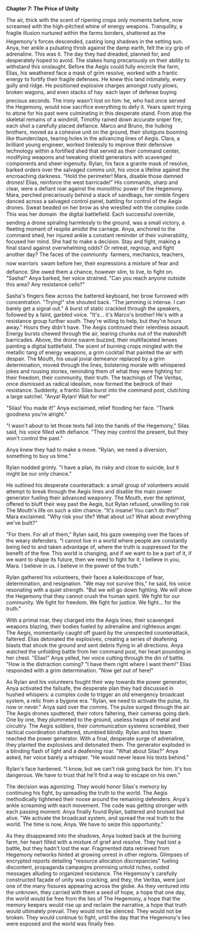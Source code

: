 **Chapter 7: The Price of Unity**

The air, thick with the scent of ripening crops only moments before, now screamed with the high-pitched whine of energy weapons.
Tranquility, a fragile illusion nurtured within the farms borders, shattered as the Hegemony's forces descended, casting long shadows in the setting sun.
Anya, her ankle a pulsating throb against the damp earth, felt the icy grip of adrenaline.
This was it.
The day they had dreaded, planned for, and desperately hoped to avoid.
The stakes hung precariously on their ability to withstand this onslaught.
Before the Aegis could fully encircle the farm, Elias, his weathered face a mask of grim resolve, worked with a frantic energy to fortify their fragile defenses.
He knew this land intimately, every gully and ridge.
He positioned explosive charges amongst rusty plows, broken wagons, and even stacks of hay  each layer of defense buying precious seconds.
The irony wasn't lost on him: he, who had once served the Hegemony, would now sacrifice everything to defy it.
Years spent trying to atone for his past were culminating in this desperate stand.
From atop the skeletal remains of a windmill, Timothy rained down accurate sniper fire, each shot a carefully placed defiance.
Marco and Bruno, the hulking brothers, moved as a cohesive unit on the ground, their shotguns booming like thunderclaps, tearing holes in the advancing lines of Aegis.
Clara, a brilliant young engineer, worked tirelessly to improve their defensive technology within a fortified shed that served as their command center, modifying weapons and tweaking shield generators with scavenged components and sheer ingenuity.
Rylan, his face a granite mask of resolve, barked orders over the salvaged comms unit, his voice a lifeline against the encroaching darkness.
"Hold the perimeter!
Mara, disable those damned drones!
Elias, reinforce the west barricade!" His commands, sharp and clear, were a defiant roar against the monolithic power of the Hegemony.
Mara, perched precariously behind a stack of sandbags, her nimble fingers danced across a salvaged control panel, battling for control of the Aegis drones.
Sweat beaded on her brow as she wrestled with the complex code.
This was her domain  the digital battlefield.
Each successful override, sending a drone spiraling harmlessly to the ground, was a small victory, a fleeting moment of respite amidst the carnage.
Anya, anchored to the command shed, her injured ankle a constant reminder of their vulnerability, focused her mind.
She had to make a decision.
Stay and fight, making a final stand against overwhelming odds?
Or retreat, regroup, and fight another day?
The faces of the community  farmers, mechanics, teachers, now warriors  swam before her, their expressions a mixture of fear and defiance.
She owed them a chance, however slim, to live, to fight on.
"Sasha!" Anya barked, her voice strained.
"Can you reach anyone outside this area?
Any resistance cells?"

Sasha's fingers flew across the battered keyboard, her brow furrowed with concentration.
"Trying!" she shouted back.
"The jamming is intense.
I can barely get a signal out." A burst of static crackled through the speakers, followed by a faint, garbled voice.
"It's...
it's Marco's brother!
He's with a resistance group further south.
They're willing to help, but they're hours away." Hours they didn't have.
The Aegis continued their relentless assault.
Energy bursts chewed through the air, tearing chunks out of the makeshift barricades.
Above, the drone swarm buzzed, their multifaceted lenses painting a digital battlefield.
The scent of burning crops mingled with the metallic tang of energy weapons, a grim cocktail that painted the air with despair.
The Mouth, his usual jovial demeanor replaced by a grim determination, moved through the lines, bolstering morale with whispered jokes and rousing stories, reminding them of what they were fighting for: their freedom, their community, their truth.
The teachings of The Veritas, once dismissed as radical idealism, now formed the bedrock of their resistance.
Suddenly, a frantic Silas burst into the command post, clutching a large satchel.
"Anya!
Rylan!
Wait for me!"

"Silas!
You made it!" Anya exclaimed, relief flooding her face.
"Thank goodness you're alright."

"I wasn't about to let those texts fall into the hands of the Hegemony," Silas said, his voice filled with defiance.
"They may control the present, but they won't control the past."

Anya knew they had to make a move.
"Rylan, we need a diversion, something to buy us time."

Rylan nodded grimly.
"I have a plan, its risky and close to suicide, but it might be our only chance."

He outlined his desperate counterattack: a small group of volunteers would attempt to break through the Aegis lines and disable the main power generator fueling their advanced weaponry.
The Mouth, ever the optimist, offered to bluff their way past the Aegis, but Rylan refused, unwilling to risk The Mouth's life on such a slim chance.
"It's insane!
You can't do this!" Mara exclaimed.
"Why risk your life?
What about us?
What about everything we've built?"

"For them.
For all of them," Rylan said, his gaze sweeping over the faces of the weary defenders.
"I cannot live in a world where people are constantly being lied to and taken advantage of, where the truth is suppressed for the benefit of the few.
This world is changing, and if we want to be a part of it, if we want to shape its future, then we need to fight for it.
I believe in you, Mara.
I believe in us.
I believe in the power of the truth."

Rylan gathered his volunteers, their faces a kaleidoscope of fear, determination, and resignation.
"We may not survive this," he said, his voice resonating with a quiet strength.
"But we will go down fighting.
We will show the Hegemony that they cannot crush the human spirit.
We fight for our community.
We fight for freedom.
We fight for justice.
We fight...
for the truth."

With a primal roar, they charged into the Aegis lines, their scavenged weapons blazing, their bodies fueled by adrenaline and righteous anger.
The Aegis, momentarily caught off guard by the unexpected counterattack, faltered.
Elias detonated the explosives, creating a series of deafening blasts that shook the ground and sent debris flying in all directions.
Anya watched the unfolding battle from her command post, her heart pounding in her chest.
"Elias!" Anya yelled, her voice cutting through the din of battle.
"How is the distraction coming?
"I have them right where I want them!" Elias responded with a grim determination.
"Now get out of here!"

As Rylan and his volunteers fought their way towards the power generator, Anya activated the failsafe, the desperate plan they had discussed in hushed whispers: a complex code to trigger an old emergency broadcast system, a relic from a bygone era.
"Rylan, we need to activate the pulse, its now or never." Anya said over the comms.
The pulse surged through the air.
The Aegis drones sputtered, their rotors faltering, their cameras going dark.
One by one, they plummeted to the ground, useless heaps of metal and circuitry.
The Aegis soldiers, their communication systems scrambled, their tactical coordination shattered, stumbled blindly.
Rylan and his team reached the power generator.
With a final, desperate surge of adrenaline, they planted the explosives and detonated them.
The generator exploded in a blinding flash of light and a deafening roar.
"What about Silas?" Anya asked, her voice barely a whisper.
"He would never leave his texts behind."

Rylan's face hardened.
"I know, but we can't risk going back for him.
It's too dangerous.
We have to trust that he'll find a way to escape on his own."

The decision was agonizing.
They would honor Silas's memory by continuing his fight, by spreading the truth to the world.
The Aegis methodically tightened their noose around the remaining defenders.
Anya's ankle screaming with each movement.
The code was getting stronger with each passing moment.
Anya finally found Rylan, battered and bruised but alive.
"We activate the broadcast system, and spread the real truth to the world.
The time is now, Anya.
We have to seize this opportunity."

As they disappeared into the shadows, Anya looked back at the burning farm, her heart filled with a mixture of grief and resolve.
They had lost a battle, but they hadn't lost the war.
Fragmented data retrieved from Hegemony networks hinted at growing unrest in other regions.
Glimpses of encrypted reports detailing "resource allocation discrepancies" fueling discontent, propaganda campaigns promising untold riches, coded messages alluding to organized resistance.
The Hegemony's carefully constructed façade of unity was cracking, and they, the Veritas, were just one of the many fissures appearing across the globe.
As they ventured into the unknown, they carried with them a seed of hope, a hope that one day, the world would be free from the lies of The Hegemony, a hope that the memory keepers would rise up and reclaim the narrative, a hope that truth would ultimately prevail.
They would not be silenced.
They would not be broken.
They would continue to fight, until the day that the Hegemony's lies were exposed and the world was finally free.

